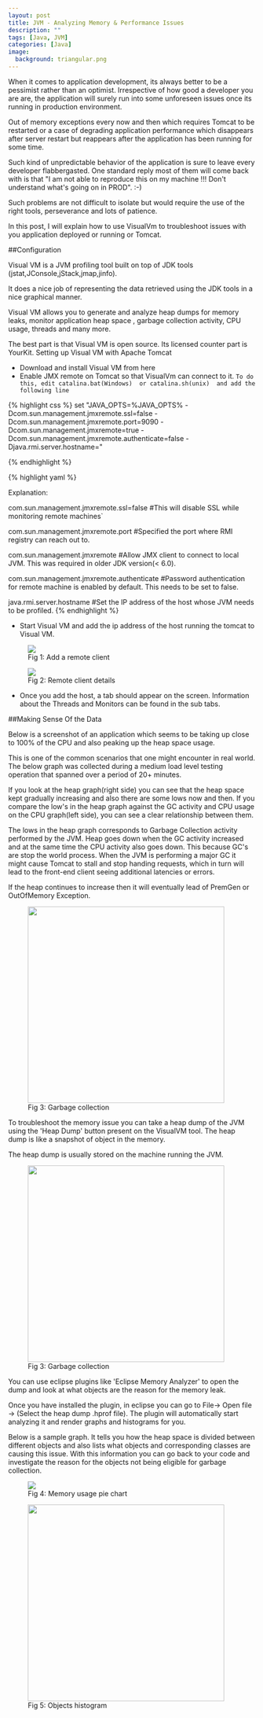 ```yaml
---
layout: post
title: JVM - Analyzing Memory & Performance Issues
description: ""
tags: [Java, JVM]
categories: [Java]
image:
  background: triangular.png
---
```


When it comes to application development, its always better to be a pessimist rather than an optimist. Irrespective of how good a developer you are are, the application will surely run into some unforeseen issues once its running in production environment.

Out of memory exceptions every now and then which requires Tomcat to be restarted or a case of degrading application performance which disappears after server restart but reappears after the application has been running for some time.

Such kind of unpredictable behavior of the application is sure to leave every developer flabbergasted. One standard reply most of them will come back with is that "I am not able to reproduce this on my machine !!! Don't understand what's going on in PROD".  :-)

Such problems are not difficult to isolate but would require the use of the right tools, perseverance and lots of patience.

In this post, I will explain how to use VisualVm to troubleshoot issues with you application deployed or running or Tomcat.

 
##Configuration

Visual VM is a JVM profiling tool built on top of  JDK tools (jstat,JConsole,jStack,jmap,jinfo).

It does a nice job of representing the data retrieved using the JDK tools in a nice graphical manner.

Visual VM allows you to generate and analyze heap dumps for memory leaks, monitor application heap space , garbage collection activity, CPU usage, threads and many more.

The best part is that Visual VM is open source. Its licensed counter part is YourKit.
Setting up Visual VM with Apache Tomcat

* Download and install Visual VM from here
* Enable JMX remote on Tomcat so that VisualVm can connect to it. 
  `To do this, edit catalina.bat(Windows)  or catalina.sh(unix)  and add the following line`

{% highlight css %}
set "JAVA_OPTS=%JAVA_OPTS% -Dcom.sun.management.jmxremote.ssl=false -Dcom.sun.management.jmxremote.port=9090 -Dcom.sun.management.jmxremote=true -Dcom.sun.management.jmxremote.authenticate=false -Djava.rmi.server.hostname=<IP-Address-Of-Tomcat-Host>"

{% endhighlight %}

 
{% highlight yaml %}

Explanation: 

com.sun.management.jmxremote.ssl=false
#This will disable SSL while monitoring remote machines`

com.sun.management.jmxremote.port
#Specified the port where RMI registry can reach out to.

com.sun.management.jmxremote
#Allow JMX client to connect to local JVM. This was required in older JDK version(< 6.0).

com.sun.management.jmxremote.authenticate
#Password authentication for remote machine is enabled by default. This needs to be set to false.

java.rmi.server.hostname
#Set the IP address of the host whose JVM needs to be profiled.
{% endhighlight %}
 

* Start Visual VM and add the ip address of the host running the tomcat to Visual VM.

 
<figure class="center">
<img src="/images/jvm/screenshot-1.png" ></img>

<figcaption>Fig 1: Add a remote client</figcaption>
</figure>


<figure class="center">
<img src="/images/jvm/screenshot-2.png" ></img>

<figcaption>Fig 2: Remote client details</figcaption>
</figure>


* Once you add the host, a tab should appear on the screen. Information about the Threads and Monitors can be found in the sub tabs.

 
##Making Sense Of the Data

Below  is a screenshot of an application which seems to be taking up close to 100% of the CPU and also peaking up the heap space usage.

This is one of the common scenarios that one might encounter in real world. The below graph was collected during a medium load level testing operation that spanned over a period of 20+ minutes.

If you look at the heap graph(right side) you can see that the heap space kept gradually increasing and also there are some lows now and then. If you compare the low's in the heap graph against the GC activity and CPU usage on the CPU graph(left side), you can see a clear relationship between them.

The lows in the heap graph corresponds to Garbage Collection activity performed by the JVM. Heap goes down when the GC activity increased and at the same time the CPU activity also goes down. This because GC's are stop the world process. When the JVM is performing a major GC it might cause Tomcat to stall and stop handing requests, which in turn will lead to the front-end client seeing additional latencies or errors.

If the heap continues to increase then it will eventually lead of PremGen or OutOfMemory Exception.


<figure class="center">
<img src="/images/jvm/garbage-collection.png" height="400px"></img>
<figcaption>Fig 3: Garbage collection</figcaption>
</figure>


To troubleshoot the memory issue you can take a heap dump of the JVM using the 'Heap Dump' button present on the VisualVM tool. The heap dump is like a snapshot of object in the memory.

The heap dump is usually stored on the machine running the JVM.


<figure class="center">
<img src="/images/jvm/heapdump1.png" height="400px"></img>
<figcaption>Fig 3: Garbage collection</figcaption>
</figure>


You can use eclipse plugins like 'Eclipse Memory Analyzer' to open the dump and look at what objects are the reason for the memory leak.

Once you have installed the plugin, in eclipse you can go to File-> Open file -> (Select the heap dump .hprof file). The plugin will automatically start analyzing it and render graphs and histograms for you.

Below is a sample graph. It tells you how the heap space is divided between different objects and also lists what objects and corresponding classes are causing this issue. With this information you can go back to your code and investigate the reason for the objects not being eligible for garbage collection.

 

<figure class="center">
<img src="/images/jvm/pie.png"></img>
<figcaption>Fig 4: Memory usage pie chart</figcaption>
</figure>



<figure class="center">
<img src="/images/jvm/histogram.png" height="400px"></img>
<figcaption>Fig 5: Objects histogram</figcaption>
</figure>



 